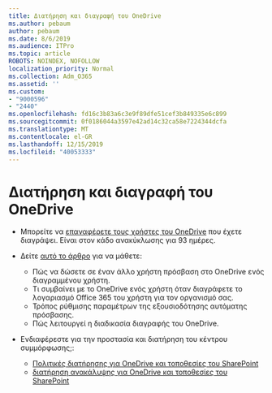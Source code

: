 ```yaml
---
title: Διατήρηση και διαγραφή του OneDrive
ms.author: pebaum
author: pebaum
ms.date: 8/6/2019
ms.audience: ITPro
ms.topic: article
ROBOTS: NOINDEX, NOFOLLOW
localization_priority: Normal
ms.collection: Adm_O365
ms.assetid: ''
ms.custom:
- "9000596"
- "2440"
ms.openlocfilehash: fd16c3b83a6c3e9f89dfe51cef3b849335e6c899
ms.sourcegitcommit: 0f0186044a3597e42ad14c32ca58e7224344dcfa
ms.translationtype: MT
ms.contentlocale: el-GR
ms.lasthandoff: 12/15/2019
ms.locfileid: "40053333"
---
```

# <a name="onedrive-retention-and-deletion"></a>Διατήρηση και διαγραφή του OneDrive

- Μπορείτε να [επαναφέρετε τους χρήστες του OneDrive](https://docs.microsoft.com/onedrive/restore-deleted-onedrive) που έχετε διαγράψει. Είναι στον κάδο ανακύκλωσης για 93 ημέρες. 

- Δείτε [αυτό το άρθρο](https://docs.microsoft.com/onedrive/restore-deleted-onedrive) για να μάθετε:
    - Πώς να δώσετε σε έναν άλλο χρήστη πρόσβαση στο OneDrive ενός διαγραμμένου χρήστη.
    - Τι συμβαίνει με το OneDrive ενός χρήστη όταν διαγράφετε το λογαριασμό Office 365 του χρήστη για τον οργανισμό σας.
    - Τρόπος ρύθμισης παραμέτρων της εξουσιοδότησης αυτόματης πρόσβασης.
    - Πώς λειτουργεί η διαδικασία διαγραφής του OneDrive.

- Ενδιαφέρεστε για την προστασία και διατήρηση του κέντρου συμμόρφωσης;:
    - [Πολιτικές διατήρησης για OneDrive και τοποθεσίες του SharePoint](https://docs.microsoft.com/office365/securitycompliance/retention-policies?redirectSourcePath=%252farticle%252f5e377752-700d-4870-9b6d-12bfc12d2423#content-in-onedrive-accounts-and-sharepoint-sites)
    - [διατήρηση ανακάλυψης για OneDrive και τοποθεσίες του SharePoint](https://docs.microsoft.com/office365/securitycompliance/ediscovery-cases#step-4-place-content-locations-on-hold)



